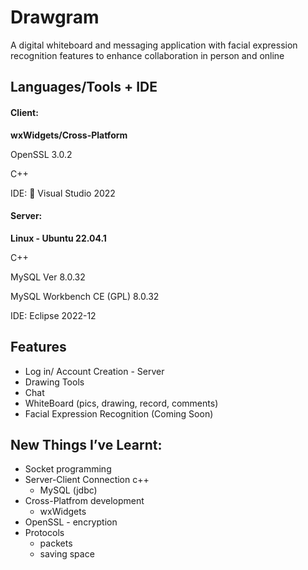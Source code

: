 # Drawgram
A digital whiteboard and messaging application with facial expression recognition features to enhance collaboration in person and online


## Languages/Tools + IDE
#### **Client:**

**wxWidgets/Cross-Platform**

OpenSSL 3.0.2

C++

IDE: 📝 Visual Studio 2022

#### **Server:**

**Linux - Ubuntu 22.04.1**

C++

MySQL Ver 8.0.32

MySQL Workbench CE (GPL) 8.0.32

IDE: Eclipse 2022-12

## Features
- Log in/ Account Creation - Server
- Drawing Tools
- Chat
- WhiteBoard (pics, drawing, record, comments)
- Facial Expression Recognition (Coming Soon)
  

## New Things I’ve Learnt:

- Socket programming
- Server-Client Connection c++
    - MySQL (jdbc)
- Cross-Platfrom development
    - wxWidgets
- OpenSSL - encryption
- Protocols
    - packets
    - saving space
